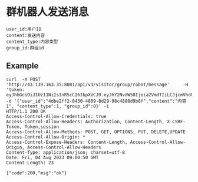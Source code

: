 # 群机器人发送消息
    user_id:用户ID
    content:发送内容
    content_type:内容类型
    group_id:群组id


## Example 


    curl  -X POST 'http://43.139.163.35:8081/api/v3/visitor/group/robot/message'     -H 'token: eyJhbGciOiJIUzI1NiIsInR5cCI6IkpXVCJ9.eyJhY2NvdW50Ijoia2VmdTIiLCJjcmVhdGVfdGltZSI6MTY5MTEzOTI5OX0.EbNhvdYiS7KAIDKSucoKFwnyOXc1Wn_mMMSCOWXuLzY'      -d '{"user_id":"4dbe2ff2-0430-4809-8d29-98c4880d9b8f","content":"内容1", "content_type":1, "group_id":8}' -i
    HTTP/1.1 200 OK
    Access-Control-Allow-Credentials: true
    Access-Control-Allow-Headers: Authorization, Content-Length, X-CSRF-Token, Token,session
    Access-Control-Allow-Methods: POST, GET, OPTIONS, PUT, DELETE,UPDATE
    Access-Control-Allow-Origin: *
    Access-Control-Expose-Headers: Content-Length, Access-Control-Allow-Origin, Access-Control-Allow-Headers
    Content-Type: application/json; charset=utf-8
    Date: Fri, 04 Aug 2023 09:00:50 GMT
    Content-Length: 23

    {"code":200,"msg":"ok"}